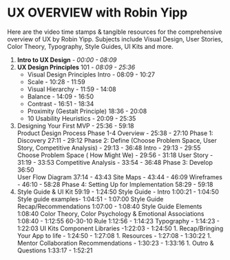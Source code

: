 # UX OVERVIEW with Robin Yipp

Here are the video time stamps & tangible resources for the comprehensive overview of UX by Robin Yipp.
Subjects include Visual Design, User Stories, Color Theory, Typography, Style Guides, UI Kits and more.


 1. **Intro to UX Design** - _00:00 - 08:09_ 
 1. **UX Design Principles** 101 -  _08:09 - 25:36_
     - Visual Design Principles Intro - 08:09 - 10:27
     - Scale - 10:28 - 11:59
     - Visual Hierarchy - 11:59 - 14:08
     - Balance - 14:09 - 16:50
     - Contrast - 16:51 - 18:34
     - Proximity (Gestalt Principle) 18:36 - 20:08
     - 10 Usability Heuristics - 20:09 - 25:35
 1. Designing Your First MVP - 25:36 - 59:18  
         Product Design Process 
            Phase 1-4 Overview - 25:38 - 27:10
            Phase 1: Discovery 27:11 - 29:12
            Phase 2: Define (Choose Problem Space, User Story, Competitive Analysis)  - 29:13 - 36:48
                 Intro - 29:13 - 29:55
                 Choose Problem Space ( How Might We) - 29:56 - 31:18
                 User Story - 31:19 - 33:53
                 Competitive Analysis - 33:54 - 36:48
            Phase 3: Develop 36:50 	
                 User Flow Diagram 37:14 - 43:43
                 Site Maps - 43:44 - 46:09
                 Wireframes - 46:10 - 58:28
            Phase 4: Setting Up for Implementation 58:29 - 59:18
   1. Style Guide & UI Kit 59:19 - 1:24:50
          Style Guide - 
            Intro 1:00:21 - 1:04:50
            Style guide examples- 1:04:51 - 1:07:00
            Style Guide Recap/Recommendations 1:07:00 - 1:08:40
            Style Guide Elements 1:08:40
              Color Theory, Color Psychology & Emotional Associations 1:08:40 - 1:12:55
              60-30-10 Rule 1:12:56 - 1:14:23
              Typography - 1:14:23 - 1:22:03
          UI Kits
              Component Libraries -1:22:03 - 1:24:50
    1. Recap/Bringing Your App to life - 1:24:50 - 1:27:08
    1. Resources - 1:27:08 - 1:30:22
    1. Mentor Collaboration Recommendations - 1:30:23 - 1:33:16
    1. Outro & Questions 1:33:17 - 1:52:21